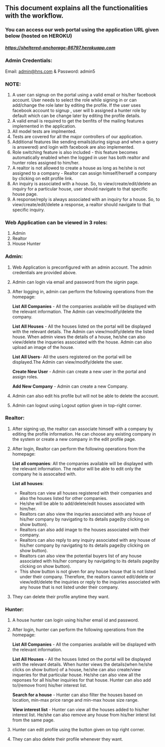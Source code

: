 ## This document explains all the functionalities with the workflow. 

### You can access our web portal using the application URL given below (hosted on HEROKU)

##### https://sheltered-anchorage-86797.herokuapp.com


### Admin Credentials:

Email: admin@hns.com  &  Password: admin5


### NOTE:

1. A user can signup on the portal using a valid email or his/her facebook account. User needs to select the role while signing in or can add/change the role later by editing the profile. If the user uses facebook account to signup , user will b assigned a hunter role by default which can be change later by editing the profile details. 
2. A valid email is required to get the benfits of the mailing features implemented in the application. 
3. All model tests are implmented.
4. Tests are covered for all the major controllers of our application.
5. Additional features like sending emails(during signup and when a query is answered) and login with facebook are also implemented.
6. Role switching feature is also included - this feature becomes automatically enabled when the logged in user has both realtor and 	     hunter roles assigned to him/her.
7. A realtor is not allowed to create a house as long as he/she is not assigned to a company - Realtor can assign himself/herself a 	    company by clicking on edit profile link.
8. An inquiry is associated with a house. So, to view/create/edit/delete an inquiry for a particular house, user should navigate to that specific house page.
9. A response/reply is always associated with an inquiry for a house. So, to view/create/edit/delete a response, a realtor should navigate to that specific inquiry.



### Web Application can be viewed in 3 roles:
1. Admin
2. Realtor
3. House Hunter


### Admin:

1.	Web Application is preconfigured with an admin account. The admin credentials are provided above.
2.	Admin can login via email and password from the signin page.
3.	After logging in, admin can perform the following operations from the homepage:
	
	**List All Companies** - All the companies available will be displayed with the relevant information. The Admin can view/modify/delete the company.
	
	**List All Houses** - All the houses listed on the portal will be displayed with the relevant details. The Admin can view/modify/delete the listed house. When admin views the details of a house, he/she can also view/delete the inqueries associated with the house. Admin can also upload an image of the house.
	
	**List All Users**- All the users registered on the portal will be displayed.The Admin can view/modify/delete the user.
	
	**Create New User** - Admin can create a new user in the portal and assign roles.
	
	**Add New Company** - Admin can create a new Company.
	
4.	Admin can also edit his profile but will not be able to delete the account.
5.	Admin can logout using Logout option given in top-right corner.



### Realtor:

1.	After signing up, the realtor can associate himself with a company by editing the profile information. He can choose any existing company in the system or create a new company in the edit profile page.
2.	After login, Realtor can perform the following operations from the homepage:

	**List all companies**: All the companies available will be displayed with the relevant information. The realtor will be able to edit only the company he is assocaited with.
	
	**List all houses**: 
	- Realtors can view all houses registered with their companies and also the houses listed for other companies. 
	- He/she will be able to add/delete/edit houses associated with him/her.
	- Realtors can also view the inquries associated with any house of his/her company by navigating to its details page(by clicking on show button).
	- Realtors can also add image to the houses associated with their company.
	- Realtors can also reply to any inquiry associated with any house of his/her company by navigating to its details page(by clicking on show button).
	- Realtors can also view the potential buyers list of any house associated with his/her company by navigating to its details page(by clicking on show button).
	- This show button is not given for any house house that is not listed under their company. Therefore, the realtors cannot edit/delete or view/edit/delete the inquiries or reply to the inquiries associated with any house that is not listed under their company.
3.	They can delete their profile anytime they want.



### Hunter:

1. 	A house hunter can login using his/her email id and password.
2.	After login, hunter can perform the following operations from the homepage:

	**List All Companies** - All the companies available will be displayed with the relevant information.
	
	**List All Houses** - All the houses listed on the portal will be displayed with the relevant details. When hunter views the details(when he/she clicks on show button) of a house, he/she can also create/view inqueries for that particular house. He/she can also view all the reponses for all his/her inquiries for that house. Hunter can also add to/(remove from) his/her interest list.
	
	**Search for a house** - Hunter can also filter the houses based on location, min-max price range and min-max house size range.
	
	**View interest list** - Hunter can view all the houses added to his/her interest list. He/she can also remove any house from his/her interst list from the same page.

3.	Hunter can edit profile using the button given on top right corner.
4.	They can also delete their profile whenever they want.
